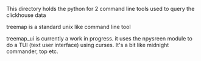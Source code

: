 This directory holds the python for 2 command line tools used to query the
clickhouse data

treemap is a standard unix like command line tool

treemap_ui is currently a work in progress. it uses the npysreen module to do a TUI (text user interface) using curses. It's a bit like midnight commander, top etc.
